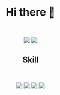 <h1 align="center">Hi there 👋</h1>
<br/>
<p align="center">
  <img src="https://user-images.githubusercontent.com/72017185/211311061-35e4d3d1-b4a6-4f90-957f-68bad39fb70c.svg"/>
  <img src="https://user-images.githubusercontent.com/72017185/211323133-6788cc0c-d748-411f-93c6-4a890a73d913.svg"/>
 </p>
<h2 align="center">Skill</h2>
<br/>
<p align="center">
  <img src="https://user-images.githubusercontent.com/72017185/211315386-3677f54c-8e33-4ea2-b3e2-b61b59928365.svg"/>
  <img src="https://user-images.githubusercontent.com/72017185/211315364-8427c49f-bcdc-43bd-9e7d-79881290edc3.svg"/>
  <img src="https://user-images.githubusercontent.com/72017185/211315338-4515d9b1-a7ee-424e-81a4-e04045c129ea.svg"/>
  <img src="https://user-images.githubusercontent.com/72017185/211315068-f84e9f4d-e23e-4d64-81fb-0a8c9fe803eb.svg"/>
 </p>
